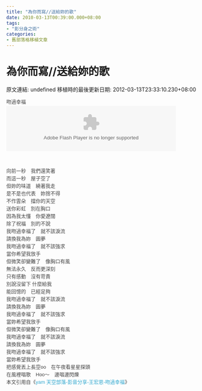 ```yaml
---
title: "為你而寫//送給妳的歌"
date: 2010-03-13T00:39:00.000+08:00
tags: 
- "影分身之術"
categories:
- 舊部落格移植文章
---
```


# 為你而寫//送給妳的歌

原文連結: undefined
移植時的最後更新日期: 2012-03-13T23:33:10.230+08:00

<div style="color: #444444; font-family: sans-serif, arial; font-size: 13px; line-height: 20px;">吻過幸福</div><span class="Apple-style-span" style="color: #444444; font-family: sans-serif, arial; font-size: 13px; line-height: 20px;"><embed allowscriptaccess="never" height="120" src="http://mymedia.yam.com/*/901812" type="application/x-shockwave-flash" width="450" wmode="transparent"></embed></span><span class="Apple-style-span" style="color: #444444; font-family: sans-serif, arial; font-size: 13px; line-height: 20px;"><br /></span><br /><div style="color: #444444; font-family: sans-serif, arial; font-size: 13px; line-height: 20px;"><br /><a name='more'></a>向前一秒　我們還笑著<br />而這一秒　屋子空了<br />但妳的味道　繞著我走<br />是不是也代表　妳捨不得</div><div style="color: #444444; font-family: sans-serif, arial; font-size: 13px; line-height: 20px;">不作雲朵　擋你的天空<br />送你彩虹　別在胸口<br />因為我太懂　你愛遼闊<br />除了祝福　別的不說</div><div style="color: #444444; font-family: sans-serif, arial; font-size: 13px; line-height: 20px;">我吻過幸福了　就不該淚流<br />請換我為妳　圓夢<br />我吻過幸福了　就不該強求<br />當你希望我放手<br />但微笑卻變難了　像胸口有風</div><div style="color: #444444; font-family: sans-serif, arial; font-size: 13px; line-height: 20px;">無法永久　反而更深刻<br />只有感動　沒有苛責<br />別說沒留下 什麼給我<br />能回憶的　已經足夠</div><div style="color: #444444; font-family: sans-serif, arial; font-size: 13px; line-height: 20px;">我吻過幸福了　就不該淚流<br />請換我為妳　圓夢<br />我吻過幸福了　就不該強求<br />當妳希望我放手<br />但微笑卻變難了　像胸口有風</div><div style="color: #444444; font-family: sans-serif, arial; font-size: 13px; line-height: 20px;">我吻過幸福了　就不該淚流<br />請換我為妳　圓夢<br />我吻過幸福了　就不該強求<br />當妳希望我放手<br />把感覺丟上長空oo　在午夜看星星探頭<br />在風裡唱歌　Hoo～　邊唱邊閃爍</div><div style="color: #444444; font-family: sans-serif, arial; font-size: 13px; line-height: 20px;">本文引用自《<a href="http://mymedia.yam.com/m/901812" style="color: #32a8cf; text-decoration: none;" target="new">yam 天空部落-影音分享-王宏恩-吻過幸福</a>》</div>
